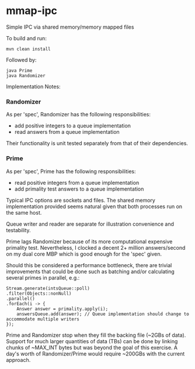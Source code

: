 # mmap-ipc
Simple IPC via shared memory/memory mapped files


To build and run:

```
mvn clean install
```

Followed by:
```
java Prime
java Randomizer
```


Implementation Notes:

### Randomizer
As per 'spec', Randomizer has the following responsibilities:
+ add positive integers to a queue implementation
+ read answers from a queue implementation

Their functionality is unit tested separately from that of their dependencies.

### Prime
As per 'spec', Prime has the following responsibilities:
+ read positive integers from a queue implementation
+ add primality test answers to a queue implementation

Typical IPC options are sockets and files. The shared memory implementation provided seems natural given that both processes run on the same host.

Queue writer and reader are separate for illustration convenience and testability.

Prime lags Randomizer because of its more computational expensive primality test. Nevertheless, I clocked a decent 2+ million answers/second on my dual core MBP which is good enough for the 'spec' given.

Should this be considered a performance bottleneck, there are trivial improvements that could be done such as batching and/or calculating several primes in parallel, e.g.:

```
Stream.generate(intsQueue::poll)
.filter(Objects::nonNull)
.parallel()
.forEach(i -> {
    Answer answer = primality.apply(i);
    answersQueue.add(answer); // Queue implementation should change to accommodate multiple writers
});
```


Prime and Randomizer stop when they fill the backing file (~2GBs of data). Support for much larger quantities of data (TBs) can be done by linking chunks of ~MAX_INT bytes but was beyond the goal of this exercise.
A day's worth of Randomizer/Prime would require ~200GBs with the current approach.